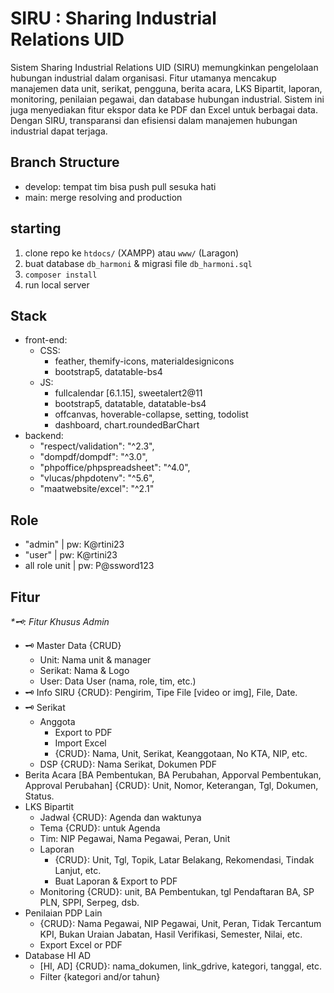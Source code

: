 # SIRU : Sharing Industrial Relations UID
Sistem Sharing Industrial Relations UID (SIRU) memungkinkan pengelolaan hubungan industrial dalam organisasi. Fitur utamanya mencakup manajemen data unit, serikat, pengguna, berita acara, LKS Bipartit, laporan, monitoring, penilaian pegawai, dan database hubungan industrial. Sistem ini juga menyediakan fitur ekspor data ke PDF dan Excel untuk berbagai data. Dengan SIRU, transparansi dan efisiensi dalam manajemen hubungan industrial dapat terjaga.

## Branch Structure
- develop: tempat tim bisa push pull sesuka hati
- main: merge resolving and production

## starting
1. clone repo ke `htdocs/` (XAMPP) atau `www/` (Laragon)
2. buat database `db_harmoni` & migrasi file `db_harmoni.sql`
3. `composer install`
4. run local server

## Stack
- front-end:
  - CSS:
    - feather, themify-icons, materialdesignicons
    - bootstrap5, datatable-bs4
  - JS:
    - fullcalendar [6.1.15], sweetalert2@11
    - bootstrap5, datatable, datatable-bs4
    - offcanvas, hoverable-collapse, setting, todolist
    - dashboard, chart.roundedBarChart
- backend:
  - "respect/validation": "^2.3",
  - "dompdf/dompdf": "^3.0",
  - "phpoffice/phpspreadsheet": "^4.0",
  - "vlucas/phpdotenv": "^5.6",
  - "maatwebsite/excel": "^2.1"

## Role
- "admin" | pw: K@rtini23
- "user" | pw: K@rtini23
- all role unit | pw: P@ssword123

## Fitur
<i>*🗝️: Fitur Khusus Admin</i>
- 🗝️ Master Data {CRUD}
    - Unit: Nama unit & manager
    - Serikat: Nama & Logo
    - User: Data User (nama, role, tim, etc.)
- 🗝️ Info SIRU {CRUD}: Pengirim, Tipe File [video or img], File, Date. 
- 🗝️ Serikat
    - Anggota
      - Export to PDF
      - Import Excel
      - {CRUD}: Nama, Unit, Serikat, Keanggotaan, No KTA, NIP, etc.
    - DSP {CRUD}: Nama Serikat, Dokumen PDF 
- Berita Acara [BA Pembentukan, BA Perubahan, Apporval Pembentukan, Approval Perubahan] {CRUD}: Unit, Nomor, Keterangan, Tgl, Dokumen, Status.
- LKS Bipartit
    - Jadwal {CRUD}: Agenda dan waktunya 
    - Tema {CRUD}: untuk Agenda
    - Tim: NIP Pegawai, Nama Pegawai, Peran, Unit
    - Laporan
      - {CRUD}: Unit, Tgl, Topik, Latar Belakang, Rekomendasi, Tindak Lanjut, etc.
      - Buat Laporan & Export to PDF  
    - Monitoring {CRUD}: unit, BA Pembentukan, tgl Pendaftaran BA, SP PLN, SPPI, Serpeg, dsb. 
- Penilaian PDP Lain 
    - {CRUD}: Nama Pegawai, NIP Pegawai, Unit, Peran, Tidak Tercantum KPI, Bukan Uraian Jabatan, Hasil Verifikasi, Semester, Nilai, etc.
    - Export Excel or PDF
- Database HI AD
  - [HI, AD] {CRUD}: nama_dokumen, link_gdrive, kategori, tanggal, etc.
  - Filter {kategori and/or tahun}
